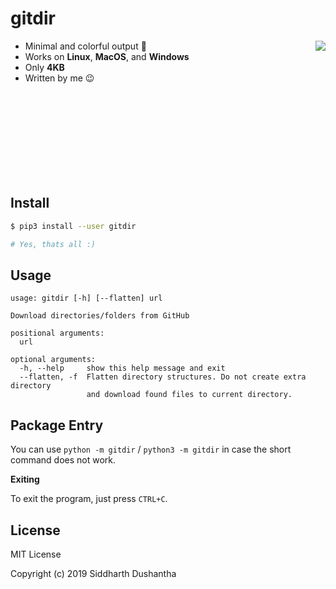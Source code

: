 # gitdir

- Minimal and colorful output 🌈 <img src="https://user-images.githubusercontent.com/27065646/71288165-9914bc80-236a-11ea-853b-a97bff999e79.gif" align="right">
- Works on **Linux**, **MacOS**, and **Windows**
- Only **4KB**
- Written by me 😉
<br>
<br>
<br>
<br><br>
<br><br>
<br>

## Install 
```bash
$ pip3 install --user gitdir

# Yes, thats all :)
```

## Usage
```
usage: gitdir [-h] [--flatten] url

Download directories/folders from GitHub

positional arguments:
  url

optional arguments:
  -h, --help     show this help message and exit
  --flatten, -f  Flatten directory structures. Do not create extra directory
                 and download found files to current directory.
```

## Package Entry

You can use `python -m gitdir` / `python3 -m gitdir` in case the short command does not work.

**Exiting**

To exit the program, just press ```CTRL+C```.

## License
MIT License

Copyright (c) 2019 Siddharth Dushantha
